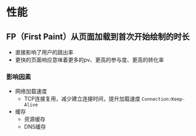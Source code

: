 # 性能

## FP（First Paint）从页面加载到首次开始绘制的时长
- 直接影响了用户的跳出率
- 更快的页面响应意味着更多的pv、更高的参与度、更高的转化率

### 影响因素
- 网络加载速度
  - TCP连接复用，减少建立连接时间，提升加载速度 `Connection:Keep-Alive `
- 缓存
  - 资源缓存
  - DNS缓存